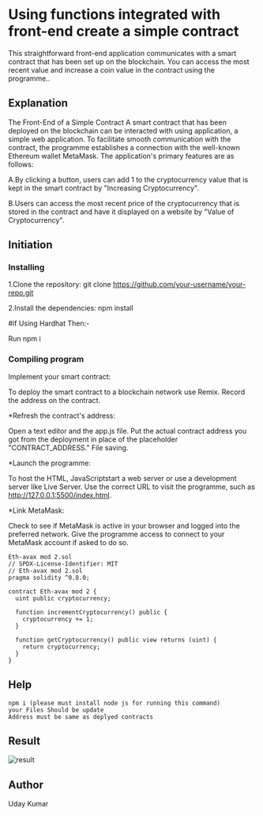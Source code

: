 # Using functions integrated with front-end create a simple contract

This straightforward front-end application communicates with a smart contract that has been set up on the blockchain. You can access the most recent value and increase a coin value in the contract using the programme..

## Explanation

The Front-End of a Simple Contract A smart contract that has been deployed on the blockchain can be interacted with using application, a simple web application. To facilitate smooth communication with the contract, the programme establishes a connection with the well-known Ethereum wallet MetaMask.
The application's primary features are as follows:

A.By clicking a button, users can add 1 to the cryptocurrency value that is kept in the smart contract by "Increasing Cryptocurrency".

B.Users can access the most recent price of the cryptocurrency that is stored in the contract and have it displayed on a website by  "Value of Cryptocurrency".

## Initiation
### Installing

1.Clone the repository:
git clone https://github.com/your-username/your-repo.git

2.Install the dependencies:
npm install

#if Using Hardhat Then:-

Run npm i

### Compiling program
Implement your smart contract:

To deploy the smart contract to a blockchain network use Remix.
Record the address on the contract.

*Refresh the contract's address:

Open a text editor and the app.js file.
Put the actual contract address you got from the deployment in place of the placeholder "CONTRACT_ADDRESS."
File saving.

*Launch the programme:

To host the HTML, JavaScriptstart a web server or use a development server like Live Server.
Use the correct URL to visit the programme, such as http://127.0.0.1:5500/index.html.

*Link MetaMask:

Check to see if MetaMask is active in your browser and logged into the preferred network.
Give the programme access to connect to your MetaMask account if asked to do so.
```
Eth-avax mod 2.sol
// SPDX-License-Identifier: MIT
// Eth-avax mod 2.sol
pragma solidity ^0.8.0;

contract Eth-avax mod 2 {
  uint public cryptocurrency;

  function incrementCryptocurrency() public {
    cryptocurrency += 1;
  }

  function getCryptocurrency() public view returns (uint) {
    return cryptocurrency;
  }
}
```
## Help

```
npm i (please must install node js for running this command)
your Files Should be update
Address must be same as deplyed contracts
```
## Result
![result](https://github.com/Uday-1099/smart-contract/assets/136918622/0afbd299-0fd9-4330-a894-0c66e4c4de7f)

## Author
Uday Kumar

